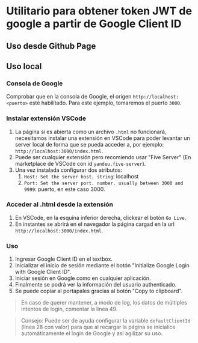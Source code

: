 # Utilitario para obtener token JWT de google a partir de Google Client ID

## Uso desde Github Page


## Uso local

### Consola de Google
Comprobar que en la consola de Google, el origen `http://localhost:<puerto>` esté habilitado. Para este ejemplo, tomaremos el puerto `3000`.

### Instalar extensión VSCode
1. La página si es abierta como un archivo `.html` no funcionará, necesitamos instalar una extensión en VSCode para poder levantar un server local de forma que se pueda acceder a, por ejemplo: `http://localhost:3000/index.html`.
1. Puede ser cualquier extensión pero recomiendo usar "Five Server" (En marketplace de VSCode con id `yandeu.five-server`).
1. Una vez instalada configurar dos atributos:
    1. `Host: Set the server host. string`: localhost
    1. `Port: Set the server port. number. usually between 3000 and 9999`: puerto, en este caso 3000.

### Acceder al .html desde la extensión
1. En VSCode, en la esquina inferior derecha, clickear el botón `Go Live`.
1. En instantes se abrirá en el navegador la página cargad en la url `http://localhost:3000/index.html`.

### Uso
1. Ingresar Google Client ID en el textbox.
1. Inicializar el inicio de sesión mediante el botón "Initialize Google Login with Google Client ID".
1. Iniciar sesión en Google como en cualquier aplicación.
1. Finalmente se podrá ver la información del usuario authenticado.
1. Se puede copiar al portapales gracias al botón "Copy to clipboard".

> En caso de querer mantener, a modo de log, los datos de múltiples intentos de login, comentar la linea 49.

> Consejo: Puede ser de ayuda configurar la variable `defaultClientId` (linea 28 con valor) para que al recargar la página se inicialice automáticamente el login de Google y así agilizar su uso.